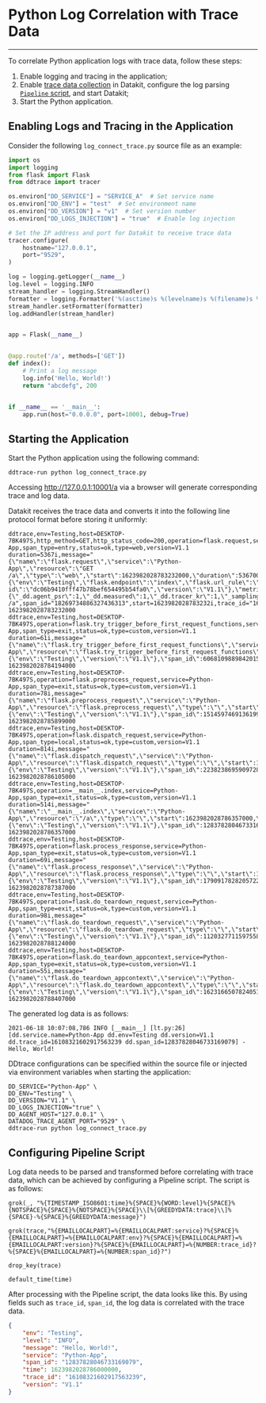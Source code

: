 # Python Log Correlation with Trace Data
---

To correlate Python application logs with trace data, follow these steps:

1. Enable logging and tracing in the application;  
2. Enable [trace data collection](../../../integrations/ddtrace.md) in Datakit, configure the log parsing [`Pipeline` script](../../../pipeline/use-pipeline/pipeline-quick-start.md), and start Datakit;  
3. Start the Python application.

## Enabling Logs and Tracing in the Application

Consider the following `log_connect_trace.py` source file as an example:

```python
import os
import logging
from flask import Flask
from ddtrace import tracer

os.environ["DD_SERVICE"] = "SERVICE_A"  # Set service name
os.environ["DD_ENV"] = "test"  # Set environment name
os.environ["DD_VERSION"] = "v1"  # Set version number
os.environ["DD_LOGS_INJECTION"] = "true"  # Enable log injection

# Set the IP address and port for Datakit to receive trace data
tracer.configure(
    hostname="127.0.0.1",
    port="9529",
)

log = logging.getLogger(__name__)
log.level = logging.INFO
stream_handler = logging.StreamHandler()
formatter = logging.Formatter('%(asctime)s %(levelname)s %(filename)s %(dd.service)s %(dd.trace_id)s %(funcName)s:%(lineno)s %(message)s')
stream_handler.setFormatter(formatter)
log.addHandler(stream_handler)


app = Flask(__name__)


@app.route('/a', methods=['GET'])
def index():
    # Print a log message
    log.info('Hello, World!')
    return "abcdefg", 200


if __name__ == '__main__':
    app.run(host="0.0.0.0", port=10001, debug=True)
```

## Starting the Application

Start the Python application using the following command:

```shell
ddtrace-run python log_connect_trace.py 
```

Accessing http://127.0.0.1:10001/a via a browser will generate corresponding trace and log data.

Datakit receives the trace data and converts it into the following line protocol format before storing it uniformly:

```
ddtrace,env=Testing,host=DESKTOP-7BK497S,http_method=GET,http_status_code=200,operation=flask.request,service=Python-App,span_type=entry,status=ok,type=web,version=V1.1 duration=5367i,message="{\"name\":\"flask.request\",\"service\":\"Python-App\",\"resource\":\"GET /a\",\"type\":\"web\",\"start\":1623982028783232000,\"duration\":5367000,\"meta\":{\"env\":\"Testing\",\"flask.endpoint\":\"index\",\"flask.url_rule\":\"/a\",\"flask.version\":\"1.1.2\",\"http.method\":\"GET\",\"http.status_code\":\"200\",\"http.url\":\"http://127.0.0.1:10001/a\",\"runtime-id\":\"dc06b9410fff47b78bef654495b54fa0\",\"version\":\"V1.1\"},\"metrics\":{\"_dd.agent_psr\":1,\"_dd.measured\":1,\"_dd.tracer_kr\":1,\"_sampling_priority_v1\":1,\"system.pid\":188},\"span_id\":18269734886327436313,\"trace_id\":16108321602917563239,\"parent_id\":0,\"error\":0}",parent_id="0",pid="188",resource="GET /a",span_id="18269734886327436313",start=1623982028783232i,trace_id="16108321602917563239" 1623982028783232000
ddtrace,env=Testing,host=DESKTOP-7BK497S,operation=flask.try_trigger_before_first_request_functions,service=Python-App,span_type=exit,status=ok,type=custom,version=V1.1 duration=61i,message="{\"name\":\"flask.try_trigger_before_first_request_functions\",\"service\":\"Python-App\",\"resource\":\"flask.try_trigger_before_first_request_functions\",\"type\":\"\",\"start\":1623982028784194000,\"duration\":61000,\"meta\":{\"env\":\"Testing\",\"version\":\"V1.1\"},\"span_id\":6068109889842015244,\"trace_id\":16108321602917563239,\"parent_id\":18269734886327436313,\"error\":0}",parent_id="18269734886327436313",resource="flask.try_trigger_before_first_request_functions",span_id="6068109889842015244",start=1623982028784194i,trace_id="16108321602917563239" 1623982028784194000
ddtrace,env=Testing,host=DESKTOP-7BK497S,operation=flask.preprocess_request,service=Python-App,span_type=exit,status=ok,type=custom,version=V1.1 duration=78i,message="{\"name\":\"flask.preprocess_request\",\"service\":\"Python-App\",\"resource\":\"flask.preprocess_request\",\"type\":\"\",\"start\":1623982028785899000,\"duration\":78000,\"meta\":{\"env\":\"Testing\",\"version\":\"V1.1\"},\"span_id\":15145974691361995518,\"trace_id\":16108321602917563239,\"parent_id\":18269734886327436313,\"error\":0}",parent_id="18269734886327436313",resource="flask.preprocess_request",span_id="15145974691361995518",start=1623982028785899i,trace_id="16108321602917563239" 1623982028785899000
ddtrace,env=Testing,host=DESKTOP-7BK497S,operation=flask.dispatch_request,service=Python-App,span_type=local,status=ok,type=custom,version=V1.1 duration=814i,message="{\"name\":\"flask.dispatch_request\",\"service\":\"Python-App\",\"resource\":\"flask.dispatch_request\",\"type\":\"\",\"start\":1623982028786105000,\"duration\":814000,\"meta\":{\"env\":\"Testing\",\"version\":\"V1.1\"},\"span_id\":2238238695909728580,\"trace_id\":16108321602917563239,\"parent_id\":18269734886327436313,\"error\":0}",parent_id="18269734886327436313",resource="flask.dispatch_request",span_id="2238238695909728580",start=1623982028786105i,trace_id="16108321602917563239" 1623982028786105000
ddtrace,env=Testing,host=DESKTOP-7BK497S,operation=__main__.index,service=Python-App,span_type=exit,status=ok,type=custom,version=V1.1 duration=514i,message="{\"name\":\"__main__.index\",\"service\":\"Python-App\",\"resource\":\"/a\",\"type\":\"\",\"start\":1623982028786357000,\"duration\":514000,\"meta\":{\"env\":\"Testing\",\"version\":\"V1.1\"},\"span_id\":12837828046733169079,\"trace_id\":16108321602917563239,\"parent_id\":2238238695909728580,\"error\":0}",parent_id="2238238695909728580",resource="/a",span_id="12837828046733169079",start=1623982028786357i,trace_id="16108321602917563239" 1623982028786357000
ddtrace,env=Testing,host=DESKTOP-7BK497S,operation=flask.process_response,service=Python-App,span_type=exit,status=ok,type=custom,version=V1.1 duration=69i,message="{\"name\":\"flask.process_response\",\"service\":\"Python-App\",\"resource\":\"flask.process_response\",\"type\":\"\",\"start\":1623982028787387000,\"duration\":69000,\"meta\":{\"env\":\"Testing\",\"version\":\"V1.1\"},\"span_id\":17909178282057225013,\"trace_id\":16108321602917563239,\"parent_id\":18269734886327436313,\"error\":0}",parent_id="18269734886327436313",resource="flask.process_response",span_id="17909178282057225013",start=1623982028787387i,trace_id="16108321602917563239" 1623982028787387000
ddtrace,env=Testing,host=DESKTOP-7BK497S,operation=flask.do_teardown_request,service=Python-App,span_type=exit,status=ok,type=custom,version=V1.1 duration=98i,message="{\"name\":\"flask.do_teardown_request\",\"service\":\"Python-App\",\"resource\":\"flask.do_teardown_request\",\"type\":\"\",\"start\":1623982028788124000,\"duration\":98000,\"meta\":{\"env\":\"Testing\",\"version\":\"V1.1\"},\"span_id\":11203277115975583667,\"trace_id\":16108321602917563239,\"parent_id\":18269734886327436313,\"error\":0}",parent_id="18269734886327436313",resource="flask.do_teardown_request",span_id="11203277115975583667",start=1623982028788124i,trace_id="16108321602917563239" 1623982028788124000
ddtrace,env=Testing,host=DESKTOP-7BK497S,operation=flask.do_teardown_appcontext,service=Python-App,span_type=exit,status=ok,type=custom,version=V1.1 duration=55i,message="{\"name\":\"flask.do_teardown_appcontext\",\"service\":\"Python-App\",\"resource\":\"flask.do_teardown_appcontext\",\"type\":\"\",\"start\":1623982028788407000,\"duration\":55000,\"meta\":{\"env\":\"Testing\",\"version\":\"V1.1\"},\"span_id\":16231665078240518932,\"trace_id\":16108321602917563239,\"parent_id\":18269734886327436313,\"error\":0}",parent_id="18269734886327436313",resource="flask.do_teardown_appcontext",span_id="16231665078240518932",start=1623982028788407i,trace_id="16108321602917563239" 1623982028788407000
```

The generated log data is as follows:

```
2021-06-18 10:07:08,786 INFO [__main__] [lt.py:26] [dd.service.name=Python-App dd.env=Testing dd.version=V1.1 dd.trace_id=16108321602917563239 dd.span_id=12837828046733169079] - Hello, World!
```

DDtrace configurations can be specified within the source file or injected via environment variables when starting the application:

```shell
DD_SERVICE="Python-App" \
DD_ENV="Testing" \
DD_VERSION="V1.1" \
DD_LOGS_INJECTION="true" \
DD_AGENT_HOST="127.0.0.1" \
DATADOG_TRACE_AGENT_PORT="9529" \
ddtrace-run python log_connect_trace.py 
```

## Configuring Pipeline Script

Log data needs to be parsed and transformed before correlating with trace data, which can be achieved by configuring a Pipeline script. The script is as follows:

```shell
grok(_, "%{TIMESTAMP_ISO8601:time}%{SPACE}%{WORD:level}%{SPACE}%{NOTSPACE}%{SPACE}%{NOTSPACE}%{SPACE}\\[%{GREEDYDATA:trace}\\]%{SPACE}-%{SPACE}%{GREEDYDATA:message}")

grok(trace,"%{EMAILLOCALPART}=%{EMAILLOCALPART:service}?%{SPACE}%{EMAILLOCALPART}=%{EMAILLOCALPART:env}?%{SPACE}%{EMAILLOCALPART}=%{EMAILLOCALPART:version}?%{SPACE}%{EMAILLOCALPART}=%{NUMBER:trace_id}?%{SPACE}%{EMAILLOCALPART}=%{NUMBER:span_id}?")

drop_key(trace)

default_time(time)
```

After processing with the Pipeline script, the data looks like this. By using fields such as `trace_id`, `span_id`, the log data is correlated with the trace data.

```json
{
    "env": "Testing",
    "level": "INFO",
    "message": "Hello, World!",
    "service": "Python-App",
    "span_id": "12837828046733169079",
    "time": 1623982028786000000,
    "trace_id": "16108321602917563239",
    "version": "V1.1"
}
```